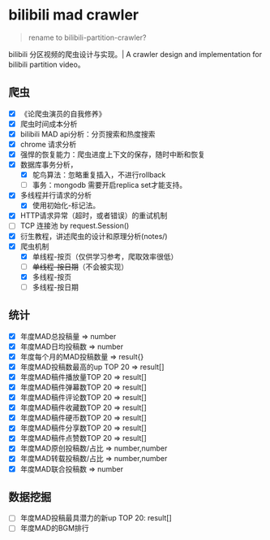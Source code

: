 # bilibili mad crawler

> rename to bilibili-partition-crawler?

bilibili 分区视频的爬虫设计与实现。| A crawler design and implementation for bilibili partition video。

## 爬虫

- [x] 《论爬虫演员的自我修养》
- [x] 爬虫时间成本分析
- [x] bilibili MAD api分析：分页搜索和热度搜索
- [x] chrome 请求分析
- [x] 强悍的恢复能力：爬虫进度上下文的保存，随时中断和恢复
- [x] 数据库事务分析，
    - [x] 鸵鸟算法：忽略重复插入，不进行rollback
    - [ ] 事务：mongodb 需要开启replica set才能支持。
- [x] 多线程并行请求的分析
    - [x] 使用初始化-标记法。
- [x] HTTP请求异常（超时，或者错误）的重试机制
- [ ] TCP 连接池 by request.Session()
- [x] 衍生教程，讲述爬虫的设计和原理分析(notes/)
- [x] 爬虫机制
    - [x] 单线程-按页（仅供学习参考，爬取效率很低）
    - [ ] ~~单线程-按日期~~（不会被实现）
    - [x] 多线程-按页
    - [ ] 多线程-按日期

## 统计

- [x] 年度MAD总投稿量 => number
- [x] 年度MAD日均投稿数 => number
- [x] 年度每个月的MAD投稿数量 => result{}
- [x] 年度MAD投稿数最高的up TOP 20 => result[]
- [x] 年度MAD稿件播放量TOP 20 => result[]
- [x] 年度MAD稿件弹幕数TOP 20 => result[]
- [x] 年度MAD稿件评论数TOP 20 => result[]
- [x] 年度MAD稿件收藏数TOP 20 => result[]
- [x] 年度MAD稿件硬币数TOP 20 => result[]
- [x] 年度MAD稿件分享数TOP 20 => result[]
- [x] 年度MAD稿件点赞数TOP 20 => result[]
- [x] 年度MAD原创投稿数/占比 => number,number
- [x] 年度MAD转载投稿数/占比 => number,number
- [x] 年度MAD联合投稿数 => number

## 数据挖掘

- [ ] 年度MAD投稿最具潜力的新up TOP 20: result[]
- [ ] 年度MAD的BGM排行